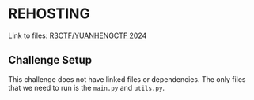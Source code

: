 # REHOSTING

Link to files: [R3CTF/YUANHENGCTF 2024](https://github.com/r3kapig/r3ctf-2024/tree/master/Crypto/Sparrow)

## Challenge Setup
This challenge does not have linked files or dependencies. The only files that we need to run is the `main.py` and `utils.py`.

